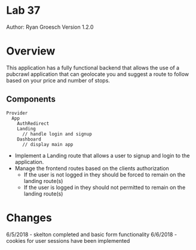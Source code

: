 # Lab 37 
Author: Ryan Groesch
Version 1.2.0

# Overview
This application has a fully functional backend that allows the use of a pubcrawl application that can geolocate you and suggest a route to follow based on your price and number of stops. 

## Components
```
Provider
  App
    AuthRedirect
    Landing
      // handle login and signup
    Dashboard
      // display main app
```

* Implement a Landing route that allows a user to signup and login to the application.
* Manage the frontend routes based on the clients authorization
  * If the user is not logged in they should be forced to remain on the landing route(s)
  * If the user is logged in they should not permitted to remain on the landing route(s)

# Changes
6/5/2018 - skelton completed and basic form functionality
6/6/2018 - cookies for user sessions have been implemented 